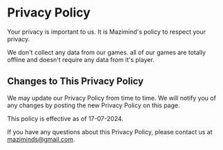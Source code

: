 # Privacy Policy

Your privacy is important to us. It is Mazimind's policy to respect your privacy.


We don't collect any data from our games. all of our games are totally offline and doesn't require any data from it's player.

## Changes to This Privacy Policy

We may update our Privacy Policy from time to time. We will notify you of any changes by posting the new Privacy Policy on this page.

This policy is effective as of 17-07-2024.

If you have any questions about this Privacy Policy, please contact us at maziminds@gmail.com.

